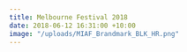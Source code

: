 ```yaml
---
title: Melbourne Festival 2018
date: 2018-06-12 16:31:00 +10:00
image: "/uploads/MIAF_Brandmark_BLK_HR.png"
---
```


